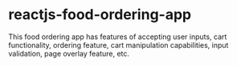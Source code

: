 # reactjs-food-ordering-app
This food ordering app has features of accepting user inputs, cart functionality, ordering feature, cart manipulation capabilities, input validation, page overlay feature, etc.
